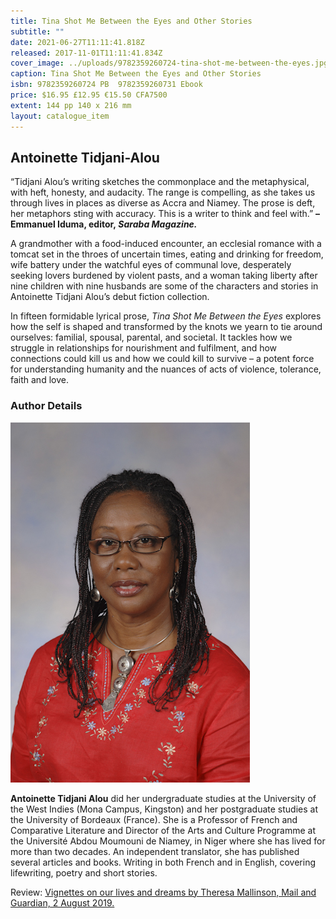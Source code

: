 ```yaml
---
title: Tina Shot Me Between the Eyes and Other Stories
subtitle: ""
date: 2021-06-27T11:11:41.818Z
released: 2017-11-01T11:11:41.834Z
cover_image: ../uploads/9782359260724-tina-shot-me-between-the-eyes.jpg
caption: Tina Shot Me Between the Eyes and Other Stories
isbn: 9782359260724 PB  9782359260731 Ebook
price: $16.95 £12.95 €15.50 CFA7500
extent: 144 pp 140 x 216 mm
layout: catalogue_item
---
```

## Antoinette Tidjani-Alou

“Tidjani Alou’s writing sketches the commonplace and the metaphysical, with heft, honesty, and audacity. The range is compelling, as she takes us through lives in places as diverse as Accra and Niamey. The prose is deft, her metaphors sting with accuracy. This is a writer to think and feel with.” **– Emmanuel Iduma, editor, *Saraba Magazine.***

A grandmother with a food-induced encounter, an ecclesial romance with a tomcat set in the throes of uncertain times, eating and drinking for freedom, wife battery under the watchful eyes of communal love, desperately seeking lovers burdened by violent pasts, and a woman taking liberty after nine children with nine husbands are some of the characters and stories in Antoinette Tidjani Alou’s debut fiction collection.

In fifteen formidable lyrical prose, *Tina Shot Me Between the Eyes* explores how the self is shaped and transformed by the knots we yearn to tie around ourselves: familial, spousal, parental, and societal. It tackles how we struggle in relationships for nourishment and fulfilment, and how connections could kill us and how we could kill to survive – a potent force for understanding humanity and the nuances of acts of violence, tolerance, faith and love.

### Author Details

![Antoinette Tidjani-Alou](../uploads/antoinette_tidjani.jpg "Antoinette Tidjani-Alou")

**Antoinette Tidjani Alou** did her undergraduate studies at the University of the West Indies (Mona Campus, Kingston) and her postgraduate studies at the University of Bordeaux (France). She is a Professor of French and Comparative Literature and Director of the Arts and Culture Programme at the Université Abdou Moumouni de Niamey, in Niger where she has lived for more than two decades. An independent translator, she has published several articles and books. Writing in both French and in English, covering life­writing, poetry and short stories.

Review: [Vignettes on our lives and dreams by Theresa Mallinson, Mail and Guardian, 2 August 2019.](https://mg.co.za/article/2019-08-02-00-vignettes-on-our-lives-and-dreams)